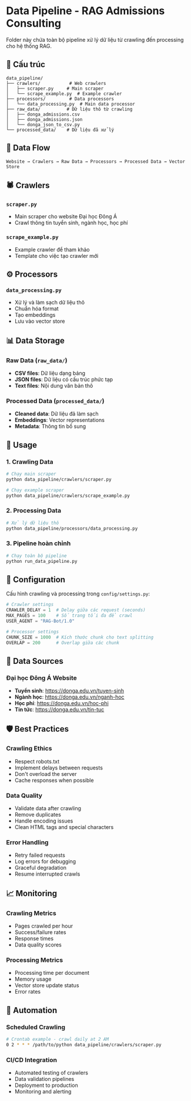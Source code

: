 # Data Pipeline - RAG Admissions Consulting

Folder này chứa toàn bộ pipeline xử lý dữ liệu từ crawling đến processing cho hệ thống RAG.

## 📁 Cấu trúc

```
data_pipeline/
├── crawlers/           # Web crawlers
│   ├── scraper.py     # Main scraper
│   └── scrape_example.py  # Example crawler
├── processors/         # Data processors
│   └── data_processing.py  # Main data processor
├── raw_data/          # Dữ liệu thô từ crawling
│   ├── donga_admissions.csv
│   ├── donga_admissions.json
│   └── donga_json_to_csv.py
└── processed_data/    # Dữ liệu đã xử lý
```

## 🔄 Data Flow

```
Website → Crawlers → Raw Data → Processors → Processed Data → Vector Store
```

## 🕷️ Crawlers

### `scraper.py`
- Main scraper cho website Đại học Đông Á
- Crawl thông tin tuyển sinh, ngành học, học phí

### `scrape_example.py`
- Example crawler để tham khảo
- Template cho việc tạo crawler mới

## ⚙️ Processors

### `data_processing.py`
- Xử lý và làm sạch dữ liệu thô
- Chuẩn hóa format
- Tạo embeddings
- Lưu vào vector store

## 📊 Data Storage

### Raw Data (`raw_data/`)
- **CSV files**: Dữ liệu dạng bảng
- **JSON files**: Dữ liệu có cấu trúc phức tạp
- **Text files**: Nội dung văn bản thô

### Processed Data (`processed_data/`)
- **Cleaned data**: Dữ liệu đã làm sạch
- **Embeddings**: Vector representations
- **Metadata**: Thông tin bổ sung

## 🚀 Usage

### 1. Crawling Data
```bash
# Chạy main scraper
python data_pipeline/crawlers/scraper.py

# Chạy example scraper
python data_pipeline/crawlers/scrape_example.py
```

### 2. Processing Data
```bash
# Xử lý dữ liệu thô
python data_pipeline/processors/data_processing.py
```

### 3. Pipeline hoàn chỉnh
```bash
# Chạy toàn bộ pipeline
python run_data_pipeline.py
```

## 🔧 Configuration

Cấu hình crawling và processing trong `config/settings.py`:

```python
# Crawler settings
CRAWLER_DELAY = 1  # Delay giữa các request (seconds)
MAX_PAGES = 100    # Số trang tối đa để crawl
USER_AGENT = "RAG-Bot/1.0"

# Processor settings
CHUNK_SIZE = 1000  # Kích thước chunk cho text splitting
OVERLAP = 200      # Overlap giữa các chunk
```

## 📝 Data Sources

### Đại học Đông Á Website
- **Tuyển sinh**: https://donga.edu.vn/tuyen-sinh
- **Ngành học**: https://donga.edu.vn/nganh-hoc
- **Học phí**: https://donga.edu.vn/hoc-phi
- **Tin tức**: https://donga.edu.vn/tin-tuc

## 🛡️ Best Practices

### Crawling Ethics
- Respect robots.txt
- Implement delays between requests
- Don't overload the server
- Cache responses when possible

### Data Quality
- Validate data after crawling
- Remove duplicates
- Handle encoding issues
- Clean HTML tags and special characters

### Error Handling
- Retry failed requests
- Log errors for debugging
- Graceful degradation
- Resume interrupted crawls

## 📈 Monitoring

### Crawling Metrics
- Pages crawled per hour
- Success/failure rates
- Response times
- Data quality scores

### Processing Metrics
- Processing time per document
- Memory usage
- Vector store update status
- Error rates

## 🔄 Automation

### Scheduled Crawling
```bash
# Crontab example - crawl daily at 2 AM
0 2 * * * /path/to/python data_pipeline/crawlers/scraper.py
```

### CI/CD Integration
- Automated testing of crawlers
- Data validation pipelines
- Deployment to production
- Monitoring and alerting 